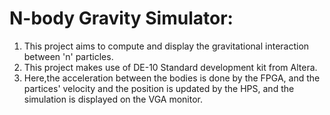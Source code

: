 # N-body Gravity Simulator:
1) This project aims to compute and display the gravitational interaction between 'n' particles.
2) This project makes use of DE-10 Standard development kit from Altera.
3) Here,the acceleration between the bodies is done by the FPGA, and the partices' velocity and the position is updated by the HPS, and the simulation is displayed on the VGA monitor.

